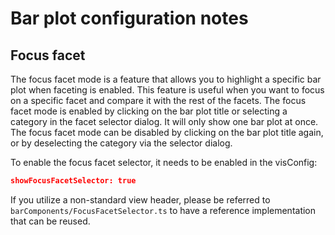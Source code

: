 # Bar plot configuration notes

## Focus facet

The focus facet mode is a feature that allows you to highlight a specific bar plot when faceting is enabled. This feature is useful when you want to focus on a specific facet and compare it with the rest of the facets. The focus facet mode is enabled by clicking on the bar plot title or selecting a category in the facet selector dialog. It will only show one bar plot at once. The focus facet mode can be disabled by clicking on the bar plot title again, or by deselecting the category via the selector dialog.

To enable the focus facet selector, it needs to be enabled in the visConfig:

```json
showFocusFacetSelector: true
```

If you utilize a non-standard view header, please be referred to `barComponents/FocusFacetSelector.ts` to have a reference implementation that can be reused.
